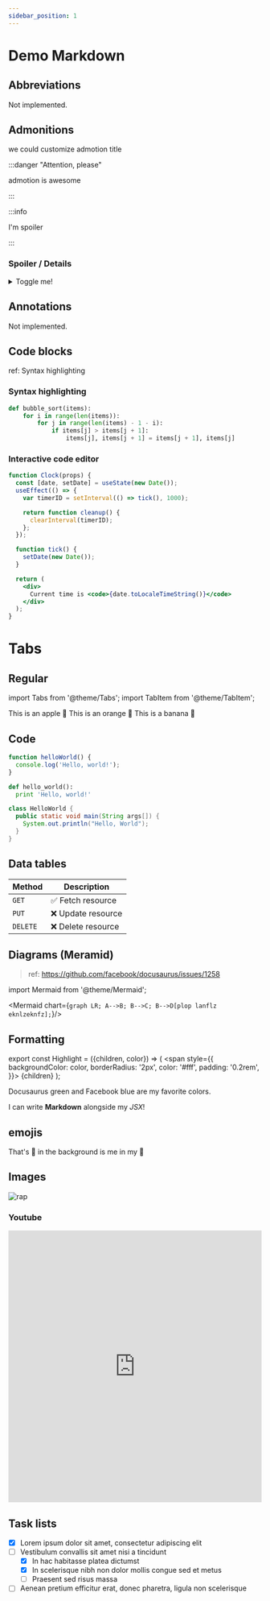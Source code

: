 ```yaml
---
sidebar_position: 1
---
```


# Demo Markdown

## Abbreviations

Not implemented.

## Admonitions

we could customize admotion title

:::danger "Attention, please"

admotion is awesome

:::


:::info

I'm spoiler

:::

### Spoiler / Details

<details>
  <summary>Toggle me!</summary>

    🦖 🦕

</details>


## Annotations

Not implemented.

## Code blocks

ref: Syntax highlighting

### Syntax highlighting

``` py {2-5}
def bubble_sort(items):
    for i in range(len(items)):
        for j in range(len(items) - 1 - i):
            if items[j] > items[j + 1]:
                items[j], items[j + 1] = items[j + 1], items[j]
```

### Interactive code editor

```jsx live
function Clock(props) {
  const [date, setDate] = useState(new Date());
  useEffect(() => {
    var timerID = setInterval(() => tick(), 1000);

    return function cleanup() {
      clearInterval(timerID);
    };
  });

  function tick() {
    setDate(new Date());
  }

  return (
    <div>
      Current time is <code>{date.toLocaleTimeString()}</code>
    </div>
  );
}
```

# Tabs

## Regular

import Tabs from '@theme/Tabs';
import TabItem from '@theme/TabItem';

<Tabs defaultValue="orange">
  <TabItem value="apple" label="Apple" default>
    This is an apple 🍎
  </TabItem>
  <TabItem value="orange" label="Orange">
    This is an orange 🍊
  </TabItem>
  <TabItem value="banana" label="Banana">
    This is a banana 🍌
  </TabItem>
</Tabs>

## Code

<Tabs defaultValue="py">
<TabItem value="js" label="JavaScript">

```js
function helloWorld() {
  console.log('Hello, world!');
}
```

</TabItem>
<TabItem value="py" label="Python">

```py
def hello_world():
  print 'Hello, world!'
```

</TabItem>
<TabItem value="java" label="Java">

```java
class HelloWorld {
  public static void main(String args[]) {
    System.out.println("Hello, World");
  }
}
```

</TabItem>
</Tabs>

## Data tables

| Method      | Description                            |
| ----------- | -------------------------------------- |
| `GET`       | :white_check_mark:     Fetch resource  |
| `PUT`       | :x:                    Update resource |
| `DELETE`    | :x:                    Delete resource |

## Diagrams (Meramid)

> ref: https://github.com/facebook/docusaurus/issues/1258

import Mermaid from '@theme/Mermaid';

<Mermaid chart={`
	graph LR;
		A-->B;
		B-->C;
		B-->D[plop lanflz eknlzeknfz];
`}/>


## Formatting

export const Highlight = ({children, color}) => (
  <span
    style={{
      backgroundColor: color,
      borderRadius: '2px',
      color: '#fff',
      padding: '0.2rem',
    }}>
    {children}
  </span>
);

<Highlight color="#25c2a0">Docusaurus green</Highlight> and <Highlight color="#1877F2">Facebook blue</Highlight> are my favorite colors.

I can write **Markdown** alongside my _JSX_!

## emojis

That's :musical_note: in the background is me in my :rocket:

## Images

![rap](https://code.s3.yandex.net/web-code/procrastinate/3.png)

### Youtube

<div class="video-wrapper">
  <iframe  height="540" frameborder="0" allowfullscreen width="100%" src="https://www.youtube.com/embed/CUX4-2ukrA0" frameborder="0" allowfullscreen></iframe>
</div>

## Task lists

- [x] Lorem ipsum dolor sit amet, consectetur adipiscing elit
- [ ] Vestibulum convallis sit amet nisi a tincidunt
    * [x] In hac habitasse platea dictumst
    * [x] In scelerisque nibh non dolor mollis congue sed et metus
    * [ ] Praesent sed risus massa
- [ ] Aenean pretium efficitur erat, donec pharetra, ligula non scelerisque
